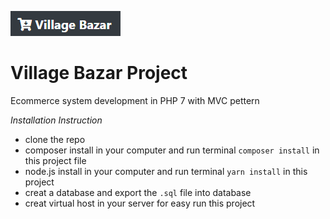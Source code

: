 ![Village Bazar](README/Screenshot.png) <br/>
# Village Bazar Project #
Ecommerce system development in PHP 7 with MVC pettern
 
 *Installation Instruction*
  - clone the repo
  - composer install in your computer and run terminal `composer install` in this project file
  - node.js install in your computer and run terminal `yarn install` in this project
  - creat a database and export the `.sql` file into database
  - creat virtual host in your server for easy run this project 